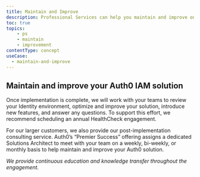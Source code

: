 ```yaml
---
title: Maintain and Improve
description: Professional Services can help you maintain and improve on your Auth0 investment
toc: true
topics:
    - ps
    - maintain
    - improvement
contentType: concept
useCase:
  - maintain-and-improve
---
```

## Maintain and improve your Auth0 IAM solution

Once implementation is complete, we will work with your teams to review your Identity environment, optimize and improve your solution, introduce new features, and answer any questions. To support this effort, we recommend scheduling an annual HealthCheck engagement.  

For our larger customers, we also provide our post-implementation consulting service. Auth0’s “Premier Success” offering assigns a dedicated Solutions Architect to meet with your team on a weekly, bi-weekly, or monthly basis to help maintain and improve your Auth0 solution. 
 
_We provide continuous education and knowledge transfer throughout the engagement._

